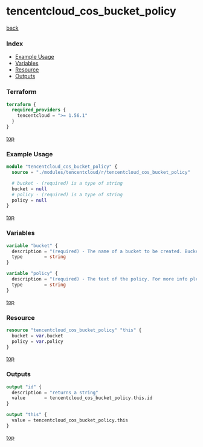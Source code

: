 # tencentcloud_cos_bucket_policy

[back](../tencentcloud.md)

### Index

- [Example Usage](#example-usage)
- [Variables](#variables)
- [Resource](#resource)
- [Outputs](#outputs)

### Terraform

```terraform
terraform {
  required_providers {
    tencentcloud = ">= 1.56.1"
  }
}
```

[top](#index)

### Example Usage

```terraform
module "tencentcloud_cos_bucket_policy" {
  source = "./modules/tencentcloud/r/tencentcloud_cos_bucket_policy"

  # bucket - (required) is a type of string
  bucket = null
  # policy - (required) is a type of string
  policy = null
}
```

[top](#index)

### Variables

```terraform
variable "bucket" {
  description = "(required) - The name of a bucket to be created. Bucket format should be [custom name]-[appid], for example `mycos-1258798060`."
  type        = string
}

variable "policy" {
  description = "(required) - The text of the policy. For more info please refer to [Tencent official doc](https://intl.cloud.tencent.com/document/product/436/18023)."
  type        = string
}
```

[top](#index)

### Resource

```terraform
resource "tencentcloud_cos_bucket_policy" "this" {
  bucket = var.bucket
  policy = var.policy
}
```

[top](#index)

### Outputs

```terraform
output "id" {
  description = "returns a string"
  value       = tencentcloud_cos_bucket_policy.this.id
}

output "this" {
  value = tencentcloud_cos_bucket_policy.this
}
```

[top](#index)